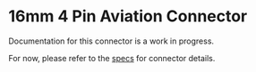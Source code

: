 # 16mm 4 Pin Aviation Connector
Documentation for this connector is a work in progress.

For now, please refer to the [specs](specs.yaml) for connector details.
